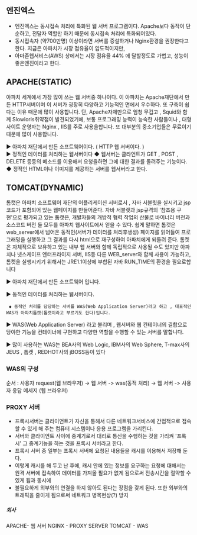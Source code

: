 ## 엔진엑스
 - 엔진엑스는 동시접속 처리에 특화된 웹 서버 프로그램이다. Apache보다 동작이 단순하고, 전달자 역할만 하기 때문에 동시접속 처리에 특화되어있다.
 - 동시접속자 (약700만명) 이상이라면 서버를 증설하거나 Nginx환경을 권장한다고 한다. 지금은 아파치가 시장 점유율이 압도적이지만, 
 - 아마존웹서비스(AWS) 상에서는 시장 점유율 44% 에 달할정도로 가볍고, 성능이 좋은엔진이라고 한다.

## APACHE(STATIC)
아파치 세계에서 가장 많이 쓰는 웹 서버중 하나이다. 
이 아파치는 Apache재단에서 만든 HTTP서버이며 이 서버가 굉장히 다양하고 기능적인 면에서 우수하다.
또 구축이 쉽다는 이유 때문에 많이 사용합니다. 단, Apache자체만으로 엄청 무겁고 , Squid와 함께 Slowloris취약점이 발견되었기에,
보통 프로그래밍 능력이 능숙한 사람들이나 , 대형사이트 운영자는 Nginx , IIS를 주로 사용을합니다. 
또 대부분의 중소기업들은 무료이기때문에 많이 사용합니다. 

▶ 아파치 재단에서 만든 소프트웨어이다. ( HTTP 웹 서버이다. )  
▶ 정적인 데이터를 처리하는 웹서버이다
    ◆ 웹서버는 클라언트가 GET , POST , DELETE 등등의 메소드를 이용해서 요청​을하면 그에 대한 결과를 돌려주는 기능이다. 
    ◆ 정적인 HTML이나 이미지를 제공하는 서버를 웹서버라고 한다. 

## TOMCAT(DYNAMIC)
톰캣은 아파치 소프트웨어 재단의 어플리케이션 서버로서 , 자바 서블릿을 실시키고 jsp코드가 포함되어 있는 웹페이지를 만들어준다. 
자바 서블랫과 jsp규격의 '참조용 구현'으로 평가되고 있는 톰캣은, 개발자들의 개방적 협력 작업의 산물로 바이너리 버전과 소스코드 버전 둘 모두를 아파치 웹사이트에서 얻을 수 있다.
쉽게 말하면 톰캣은 web_server에서 넘어온 동적인(서버가 데이터를 처리후생성) 페이지를 읽어들여 프로그래밍을 실행하고 그 결과를 다시 html으로 재구성하여 아파치에게 되돌려 준다. 
톰켓은 자체적으로 보유하고 있는 내부 웹 서버와 함께 독립적으로 사용될 수도 있지만 아파치나 넷스케이프 엔터프라이지 서버, IIS등 다른 WEB_server와 함께 사용이 가능하고, 
톰켓을 실행시키기 위해서는 JRE1.1이상에 부합된 자바 RUN_TIME의 환경을 필요로합니다

▶ 아파치 재단에서 만든 소프트웨어 입니다. 

▶ 동적인 데이터를 처리하는 웹서버이다.

     ◆ 동적인 처리를 담당하는 서버를 WAS(Web Application Server)라고 하고 , 대표적인 WAS가 아파치톰캣(톰캣이라고 부르기도 한다)입니다. 

▶ WAS(Web Application Server) 라고 불리며 , 웹서버와 웹 컨테이너의 결합으로 당야한 기능을 컨테이너에 구현하고 다양한 역할을 수행할 수 있는 서버를 말합니다.

▶ 많이 사용하는 WAS는 BEA사의 Web Logic, IBM사의 Web Sphere, T-max사의 JEUS , 톰캣 , REDHOT사의 jBOSS등이 있다

### WAS의 구성
순서 : 사용자 request(웹 브라우저) -> 웹 서버 -> was(동적 처리) -> 웹 서버 -> 사용자 응답 메세지 (웹 브라우저) 


### PROXY 서버
 - 프록시서버는 클라이언트가 자신을 통해서 다른 네트워크서비스에 간접적으로 접속할 수 있게 해 주는 컴퓨터 시스템이나 응용 프로그램을 가리킨다. 
 - 서버와 클라이언트 사이에 중계기로서 대리로 통신을 수행하는 것을 가리켜 '프록시' 그 중계기능을 하는 것을 프록시 서버라고 한다.
 - 프록시 서버 중 일부는 프록시 서버에 요청된 내용들을 캐시를 이용해서 저장해 둔다.
 - 이렇게 캐시를 해 두고 난 후에, 캐시 안에 있는 정보를 요구하는 요청에 대해서는 원격 서버에 접속하여 데이터를 가져올 필요가 없게 됨으로써 전송시간을 절약할 수 있게 됨과 동시에
 - 불필요하게 외부와의 연결을 하지 않아도 된다는 장점을 갖게 된다. 또한 외부와의 트래픽을 줄이게 됨으로써 네트워크 병목현상(?) 방지


##### 회사
APACHE- 웹 서버
NGINX - PROXY SERVER
TOMCAT - WAS



